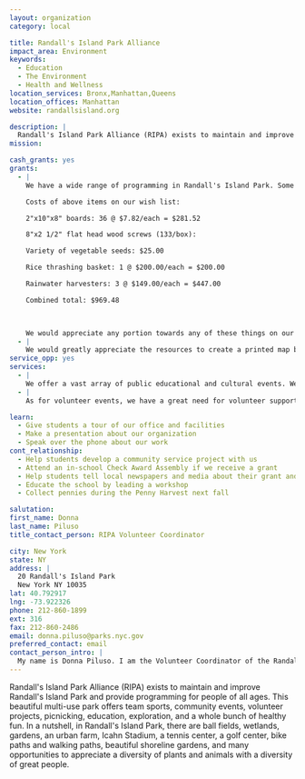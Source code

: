 ```yaml
---
layout: organization
category: local

title: Randall's Island Park Alliance
impact_area: Environment
keywords: 
  - Education
  - The Environment
  - Health and Wellness
location_services: Bronx,Manhattan,Queens
location_offices: Manhattan
website: randallsisland.org

description: |
  Randall's Island Park Alliance (RIPA) exists to maintain and improve Randall's Island Park and provide programming for people of all ages. This beautiful multi-use park offers team sports, community events, volunteer projects, picnicking, education, exploration, and a whole bunch of healthy fun. In a nutshell, in Randall's Island Park, there are ball fields, wetlands, gardens, an urban farm, Icahn Stadium, a tennis center, a golf center, bike paths and walking paths, beautiful shoreline gardens, and many opportunities to appreciate a diversity of plants and animals with a diversity of great people.
mission: 

cash_grants: yes
grants: 
  - |
    We have a wide range of programming in Randall's Island Park. Some things that we are hoping purchase the supplies to build when resources permit, are a 3 bin compost system for our urban farm, a rice thrashing basket (for harvesting rice), vegetable seeds to give to kids who come to our educational programming in the urban farm, and Rainwater harvesting systems to put at a few locations throughout Randall's Island Park to aid in the watering of the beautiful habitats.

    Costs of above items on our wish list:

    2"x10"x8" boards: 36 @ $7.82/each = $281.52

    8"x2 1/2" flat head wood screws (133/box):                                    2 boxes @ $7.98 = $15.96

    Variety of vegetable seeds: $25.00

    Rice thrashing basket: 1 @ $200.00/each = $200.00

    Rainwater harvesters: 3 @ $149.00/each = $447.00

    Combined total: $969.48

    

    We would appreciate any portion towards any of these things on our wish list.
  - |
    We would greatly appreciate the resources to create a printed map booklet, containing pictures and detailed descriptions of the diversity of areas and opportunities in Randall's Island Park. The cost of this is dependent on the number of pages and the quantity printed. If we received $1,000 towards this project, we would match the rest with funding from other sources (such as other donors).
service_opp: yes
services: 
  - |
    We offer a vast array of public educational and cultural events. We would greatly appreciate student performances to enhance our program and share your talents with the public in Randall's Island Park.
  - |
    As for volunteer events, we have a great need for volunteer support. We ask volunteers to be tree stewards, to pick up litter, to remove invasive plants that attempt to outgrow slower growing plants, and to plant native plants in a variety of habitats. It would be very beneficial to have eye catching weatherproof signs that will support these efforts for the educational benefits to the general public.

learn: 
  - Give students a tour of our office and facilities
  - Make a presentation about our organization
  - Speak over the phone about our work
cont_relationship: 
  - Help students develop a community service project with us
  - Attend an in-school Check Award Assembly if we receive a grant
  - Help students tell local newspapers and media about their grant and/or project with us
  - Educate the school by leading a workshop
  - Collect pennies during the Penny Harvest next fall

salutation: 
first_name: Donna
last_name: Piluso
title_contact_person: RIPA Volunteer Coordinator

city: New York
state: NY
address: |
  20 Randall's Island Park  
  New York NY 10035
lat: 40.792917
lng: -73.922326
phone: 212-860-1899
ext: 316
fax: 212-860-2486
email: donna.piluso@parks.nyc.gov
preferred_contact: email
contact_person_intro: |
  My name is Donna Piluso. I am the Volunteer Coordinator of the Randall's Island Park Alliance. I coordinate volunteer projects with school groups, corporate groups, non-profits, & individuals. I love working for the benefit of people, plants, and animals. I enjoy contributing towards hands-on work for the restoration and health of the environment and the well being of people. I have been working in the field of Volunteer Coordination and Environmental Education for the past twelve years. I began working with the Randall's Island Park Alliance (RIPA) last May as part of our Natural Areas Crew. RIPA brought me into my current position this February.
---
```

Randall's Island Park Alliance (RIPA) exists to maintain and improve Randall's Island Park and provide programming for people of all ages. This beautiful multi-use park offers team sports, community events, volunteer projects, picnicking, education, exploration, and a whole bunch of healthy fun. In a nutshell, in Randall's Island Park, there are ball fields, wetlands, gardens, an urban farm, Icahn Stadium, a tennis center, a golf center, bike paths and walking paths, beautiful shoreline gardens, and many opportunities to appreciate a diversity of plants and animals with a diversity of great people.